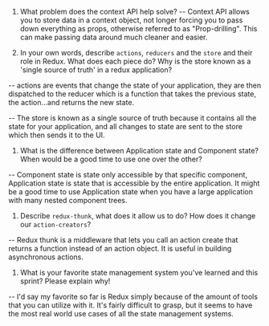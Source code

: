 1. What problem does the context API help solve?
-- Context API allows you to store data in a context object, not longer forcing you to pass down everything as props, otherwise referred to as "Prop-drilling". This can make passing data around much cleaner and easier.

1. In your own words, describe `actions`, `reducers` and the `store` and their role in Redux. What does each piece do? Why is the store known as a 'single source of truth' in a redux application?

-- actions are events that change the state of your application, they are then dispatched to the reducer which is a function that takes the previous state, the action...and returns the new state.

-- The store is known as a single source of truth because it contains all the state for your application, and all changes to state are sent to the store which then sends it to the UI.

1. What is the difference between Application state and Component state? When would be a good time to use one over the other?

-- Component state is state only accessible by that specific component, Application state is state that is accessible by the entire application. It might be a good time to use Application state when you have a large application with many nested component trees. 

1. Describe `redux-thunk`, what does it allow us to do? How does it change our `action-creators`?

-- Redux thunk is a middleware that lets you call an action create that returns a function instead of an action object. It is useful in building asynchronous actions.

1. What is your favorite state management system you've learned and this sprint? Please explain why!

-- I'd say my favorite so far is Redux simply because of the amount of tools that you can utilize with it. It's fairly difficult to grasp, but it seems to have the most real world use cases of all the state management systems. 

